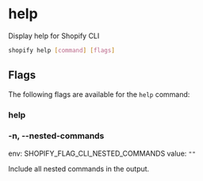 # help

Display help for Shopify CLI

```bash
shopify help [command] [flags]
```

## Flags

The following flags are available for the `help` command:

### help

### -n, --nested-commands

env: SHOPIFY_FLAG_CLI_NESTED_COMMANDS
value: `""`

Include all nested commands in the output.

